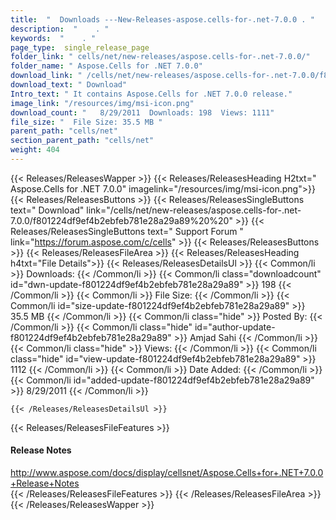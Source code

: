 ```yaml
---
title:  "  Downloads ---New-Releases-aspose.cells-for-.net-7.0.0 . " 
description:  "    . " 
keywords:  "    . " 
page_type:  single_release_page
folder_link: " cells/net/new-releases/aspose.cells-for-.net-7.0.0/"
folder_name: " Aspose.Cells for .NET 7.0.0"
download_link: " /cells/net/new-releases/aspose.cells-for-.net-7.0.0/f801224df9ef4b2ebfeb781e28a29a89"
download_text: " Download"
Intro_text: " It contains Aspose.Cells for .NET 7.0.0 release."
image_link: "/resources/img/msi-icon.png"
download_count: "   8/29/2011  Downloads: 198  Views: 1111"
file_size: "  File Size: 35.5 MB "
parent_path: "cells/net"
section_parent_path: "cells/net"
weight: 404
---
```


{{< Releases/ReleasesWapper >}}
  {{< Releases/ReleasesHeading H2txt=" Aspose.Cells for .NET 7.0.0" imagelink="/resources/img/msi-icon.png">}}
  {{< Releases/ReleasesButtons >}}
    {{< Releases/ReleasesSingleButtons text=" Download" link="/cells/net/new-releases/aspose.cells-for-.net-7.0.0/f801224df9ef4b2ebfeb781e28a29a89%20%20" >}}
    {{< Releases/ReleasesSingleButtons text=" Support Forum " link="https://forum.aspose.com/c/cells" >}}
  {{< Releases/ReleasesButtons >}}
  {{< Releases/ReleasesFileArea >}}
    {{< Releases/ReleasesHeading h4txt="File Details">}}
    {{< Releases/ReleasesDetailsUl >}}
            {{< Common/li  >}} Downloads: {{< /Common/li >}} 
      {{< Common/li class="downloadcount" id="dwn-update-f801224df9ef4b2ebfeb781e28a29a89" >}} 198 {{< /Common/li >}} 
      {{< Common/li  >}} File Size: {{< /Common/li >}} 
      {{< Common/li id="size-update-f801224df9ef4b2ebfeb781e28a29a89" >}} 35.5 MB {{< /Common/li >}} 
      {{< Common/li  class="hide" >}} Posted By: {{< /Common/li >}} 
      {{< Common/li class="hide" id="author-update-f801224df9ef4b2ebfeb781e28a29a89" >}} Amjad Sahi {{< /Common/li >}} 
      {{< Common/li class="hide"  >}} Views: {{< /Common/li >}} 
      {{< Common/li class="hide" id="view-update-f801224df9ef4b2ebfeb781e28a29a89" >}} 1112 {{< /Common/li >}} 
      {{< Common/li  >}} Date Added: {{< /Common/li >}} 
      {{< Common/li id="added-update-f801224df9ef4b2ebfeb781e28a29a89" >}} 8/29/2011 {{< /Common/li >}} 

    {{< /Releases/ReleasesDetailsUl >}}

  {{< Releases/ReleasesFileFeatures >}}
      <h4>Release Notes</h4><div><a href="http://www.aspose.com/docs/display/cellsnet/Aspose.Cells+for+.NET+7.0.0+Release+Notes">http://www.aspose.com/docs/display/cellsnet/Aspose.Cells+for+.NET+7.0.0+Release+Notes</a></div>
  {{< /Releases/ReleasesFileFeatures >}}
 {{< /Releases/ReleasesFileArea >}}
{{< /Releases/ReleasesWapper >}}


